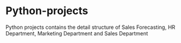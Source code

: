 # Python-projects
Python projects contains the detail structure of Sales Forecasting, HR Department, Marketing Department and Sales Department
